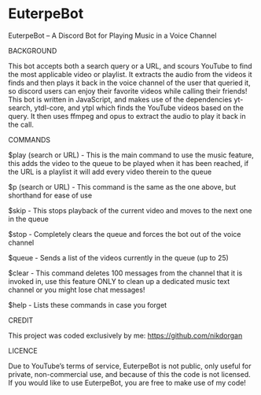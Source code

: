 # EuterpeBot

EuterpeBot – A Discord Bot for Playing Music in a Voice Channel


BACKGROUND

This bot accepts both a search query or a URL, and scours YouTube to find the most applicable video or playlist. It extracts the audio from the videos it finds and then plays it back in the voice channel of the user that queried it, so discord users can enjoy their favorite videos while calling their friends! This bot is written in JavaScript, and makes use of the dependencies yt-search, ytdl-core, and ytpl which finds the YouTube videos based on the query. It then uses ffmpeg and opus to extract the audio to play it back in the call.


COMMANDS

$play (search or URL) - This is the main command to use the music feature, this adds the video to the queue to be played when it has been reached, if the URL is a playlist it will add every video therein to the queue

$p (search or URL) - This command is the same as the one above, but shorthand for ease of use 

$skip - This stops playback of the current video and moves to the next one in the queue

$stop - Completely clears the queue and forces the bot out of the voice channel

$queue - Sends a list of the videos currently in the queue (up to 25)

$clear - This command deletes 100 messages from the channel that it is invoked in, use this feature ONLY to clean up a dedicated music text channel or you might lose chat messages!

$help - Lists these commands in case you forget


CREDIT
  
This project was coded exclusively by me: https://github.com/nikdorgan


LICENCE
  
Due to YouTube’s terms of service, EuterpeBot is not public, only useful for private, non-commercial use, and because of this the code is not licensed. If you would like to use EuterpeBot, you are free to make use of my code!